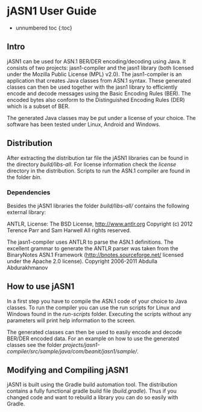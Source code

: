 # jASN1 User Guide

* unnumbered toc
{:toc}



## Intro

jASN1 can be used for ASN.1 BER/DER encoding/decoding using Java. It consists of two projects: jasn1-compiler and the jasn1 library (both licensed under the Mozilla Public License (MPL) v2.0). The jasn1-compiler is an application that creates Java classes from ASN.1 syntax. These generated classes can then be used together with the jasn1 library to efficiently encode and decode messages using the Basic Encoding Rules (BER). The encoded bytes also conform to the Distinguished Encoding Rules (DER) which is a subset of BER.

The generated Java classes may be put under a license of your choice. The software has been tested under Linux, Android and Windows.

## Distribution

After extracting the distribution tar file the jASN1 libraries can be found in the directory *build/libs-all*. For license information check the *license* directory in the distribution. Scripts to run the ASN.1 compiler are found in the folder *bin*.

### Dependencies

Besides the jASN1 libraries the folder *build/libs-all/* contains the following external library:

ANTLR, License: The BSD License, http://www.antlr.org Copyright (c) 2012 Terence Parr and Sam Harwell All rights reserved.

The jasn1-compiler uses ANTLR to parse the ASN.1 definitions. The excellent grammar to generate the ANTLR parser was taken from the BinaryNotes ASN.1 Framework (http://bnotes.sourceforge.net/ licensed under the Apache 2.0 license).  Copyright 2006-2011 Abdulla Abdurakhmanov

## How to use jASN1

In a first step you have to compile the ASN.1 code of your choice to Java classes. To run the compiler you can use the run scripts for Linux and Windows found in the _run-scripts_ folder. Executing the scripts without any parameters will print help information to the screen.

The generated classes can then be used to easily encode and decode BER/DER encoded data. For an example on how to use the generated classes see the folder _projects/jasn1-compiler/src/sample/java/com/beanit/jasn1/sample/_.


## Modifying and Compiling jASN1

jASN1 is built using the Gradle build automation tool. The distribution contains a fully functional gradle build file (_build.gradle_). Thus if you changed code and want to rebuild a library you can do so easily with Gradle.
